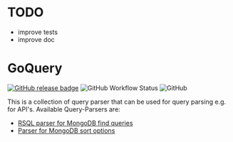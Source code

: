 # TODO
- improve tests
- improve doc

# GoQuery
[![GitHub release badge](https://badgen.net/github/release/StevenCyb/goquery/stable)](https://github.com/StevenCyb/goquery/releases/latest)
![GitHub Workflow Status](https://img.shields.io/github/workflow/status/StevenCyb/goquery/ci-test?label=Tests&logo=GitHub)
![GitHub](https://img.shields.io/github/license/StevenCyb/goquery?logo=GitHub)

This is a collection of query parser that can be used for query parsing e.g. for API's.
Available Query-Parsers are:
- [RSQL parser for MongoDB find queries](mongo/rsql/README.md)
- [Parser for MongoDB sort options](mongo/sort/README.md)
